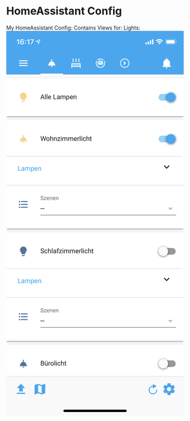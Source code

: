 # HomeAssistant Config

My HomeAssistant Config:
Contains Views for:
Lights: ![lights](https://github.com/deluxestyle/Home-AssistantConfig/blob/master/docs/screenshots/IMG_20190120_161741.PNG)
